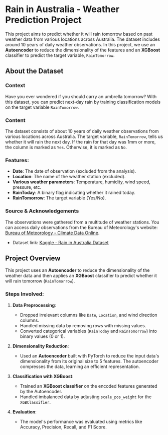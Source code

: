 # Rain in Australia - Weather Prediction Project

This project aims to predict whether it will rain tomorrow based on past weather data from various locations across Australia. The dataset includes around 10 years of daily weather observations. In this project, we use an **Autoencoder** to reduce the dimensionality of the features and an **XGBoost** classifier to predict the target variable, `RainTomorrow`.

## About the Dataset

### Context
Have you ever wondered if you should carry an umbrella tomorrow? With this dataset, you can predict next-day rain by training classification models on the target variable `RainTomorrow`.

### Content
The dataset consists of about 10 years of daily weather observations from various locations across Australia. The target variable, `RainTomorrow`, tells us whether it will rain the next day. If the rain for that day was 1mm or more, the column is marked as `Yes`. Otherwise, it is marked as `No`.

### Features:
- **Date**: The date of observation (excluded from the analysis).
- **Location**: The name of the weather station (excluded).
- **Various weather parameters**: Temperature, humidity, wind speed, pressure, etc.
- **RainToday**: A binary flag indicating whether it rained today.
- **RainTomorrow**: The target variable (Yes/No).

### Source & Acknowledgements
The observations were gathered from a multitude of weather stations. You can access daily observations from the Bureau of Meteorology's website: [Bureau of Meteorology - Climate Data Online](http://www.bom.gov.au/climate/data).

- Dataset link: [Kaggle - Rain in Australia Dataset](https://www.kaggle.com/datasets/jsphyg/weather-dataset-rattle-package)

## Project Overview

This project uses an **Autoencoder** to reduce the dimensionality of the weather data and then applies an **XGBoost** classifier to predict whether it will rain tomorrow (`RainTomorrow`).

### Steps Involved:

1. **Data Preprocessing**:
   - Dropped irrelevant columns like `Date`, `Location`, and wind direction columns.
   - Handled missing data by removing rows with missing values.
   - Converted categorical variables (`RainToday` and `RainTomorrow`) into binary values (0 or 1).

2. **Dimensionality Reduction**:
   - Used an **Autoencoder** built with PyTorch to reduce the input data's dimensionality from its original size to 5 features. The autoencoder compresses the data, learning an efficient representation.

3. **Classification with XGBoost**:
   - Trained an **XGBoost classifier** on the encoded features generated by the Autoencoder.
   - Handled imbalanced data by adjusting `scale_pos_weight` for the `XGBClassifier`.

4. **Evaluation**:
   - The model's performance was evaluated using metrics like Accuracy, Precision, Recall, and F1 Score.
